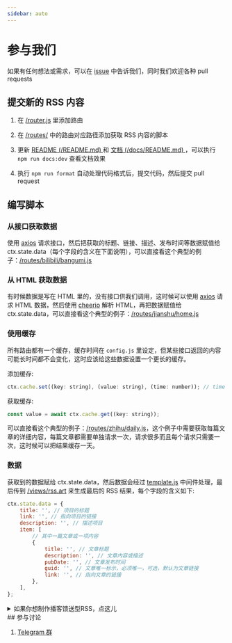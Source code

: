 ```yaml
---
sidebar: auto
---
```


# 参与我们

如果有任何想法或需求，可以在 [issue](https://github.com/DIYgod/RSSHub/issues) 中告诉我们，同时我们欢迎各种 pull requests

## 提交新的 RSS 内容

1.  在 [/router.js](https://github.com/DIYgod/RSSHub/blob/master/router.js) 里添加路由

1.  在 [/routes/](https://github.com/DIYgod/RSSHub/tree/master/routes) 中的路由对应路径添加获取 RSS 内容的脚本

1.  更新 [README (/README.md) ](https://github.com/DIYgod/RSSHub/blob/master/README.md) 和 [文档 (/docs/README.md) ](https://github.com/DIYgod/RSSHub/blob/master/docs/README.md)，可以执行 `npm run docs:dev` 查看文档效果

1.  执行 `npm run format` 自动处理代码格式后，提交代码，然后提交 pull request

## 编写脚本

### 从接口获取数据

使用 [axios](https://github.com/axios/axios) 请求接口，然后把获取的标题、链接、描述、发布时间等数据赋值给 ctx.state.data（每个字段的含义在下面说明），可以直接看这个典型的例子：[/routes/bilibili/bangumi.js](https://github.com/DIYgod/RSSHub/blob/master/routes/bilibili/bangumi.js)

### 从 HTML 获取数据

有时候数据是写在 HTML 里的，没有接口供我们调用，这时候可以使用 [axios](https://github.com/axios/axios) 请求 HTML 数据，然后使用 [cheerio](https://github.com/cheeriojs/cheerio) 解析 HTML，再把数据赋值给 ctx.state.data，可以直接看这个典型的例子：[/routes/jianshu/home.js](https://github.com/DIYgod/RSSHub/blob/master/routes/jianshu/home.js)

### 使用缓存

所有路由都有一个缓存，缓存时间在 `config.js` 里设定，但某些接口返回的内容可能长时间都不会变化，这时应该给这些数据设置一个更长的缓存。

添加缓存:

```js
ctx.cache.set((key: string), (value: string), (time: number)); // time 为缓存时间，单位为秒
```

获取缓存:

```js
const value = await ctx.cache.get((key: string));
```

可以直接看这个典型的例子：[/routes/zhihu/daily.js](https://github.com/DIYgod/RSSHub/blob/master/routes/zhihu/daily.js)，这个例子中需要获取每篇文章的详细内容，每篇文章都需要单独请求一次，请求很多而且每个请求只需要一次，这时候可以把结果缓存一天。

### 数据

获取到的数据赋给 ctx.state.data，然后数据会经过 [template.js](https://github.com/DIYgod/RSSHub/blob/master/middleware/template.js) 中间件处理，最后传到 [/views/rss.art](https://github.com/DIYgod/RSSHub/blob/master/views/rss.art) 来生成最后的 RSS 结果，每个字段的含义如下:

```js
ctx.state.data = {
    title: '', // 项目的标题
    link: '', // 指向项目的链接
    description: '', // 描述项目
    item: [
        // 其中一篇文章或一项内容
        {
            title: '', // 文章标题
            description: '', // 文章内容或描述
            pubDate: '', // 文章发布时间
            guid: '', // 文章唯一标示，必须唯一，可选，默认为文章链接
            link: '', // 指向文章的链接
        },
    ],
};
```

<details><summary>如果你想制作播客馈送型RSS，点这儿</summary><br>

播客馈送是指向 XML 格式 RSS（丰富站点摘要）的网址（URL）。

这些多的字段能使你的 RSS 被泛用型播客软件订阅：

-   [Podcasts Connect 帮助 创建播客 - Apple](https://help.apple.com/itc/podcasts_connect/#/itca5b22233a)
-   [Podcasts Connect 帮助 播客最佳做法 - Apple](https://help.apple.com/itc/podcasts_connect/#/itc2b3780e76)
-   RSS 格式参考：https://codepen.io/jon-walstedt/pen/jsIup
-   播客验证：https://podba.se/validate/?url=https://rsshub.app/ximalaya/album/299146/

```js
ctx.state.data = {
    title: '', // 项目的标题
    link: '', // 指向项目的链接
    itunes_author: '', // 主播名字，并且开启此项就认为该RSS是播客，会自动添加头部的xmlns
    itunes_category： '',// 播客分类
    description: '', // 描述项目
    item: [
        // 其中一篇文章或一项内容
        {
            title: '', // 文章标题
            description: '', // 文章内容或描述
            pubDate: '', // 文章发布时间
            guid: '', // 文章唯一标示，必须唯一，可选，默认为文章链接
            link: '', // 指向文章的链接
            itunes_item_image: '', // 图像
            enclosure_url: '', // 音频链接
            enclosure_length: '', // 时间戳（播放长度），一般是秒数
            enclosure_type: '', // [.mp3就填'audio/mpeg'] [.m4a就填'audio/m4a']
            itunes_duration: '', // 由enclosure_length转换为 时:分:秒
        },
    ],
};
```

</details>
## 参与讨论

1.  [Telegram 群](https://t.me/rsshub)
